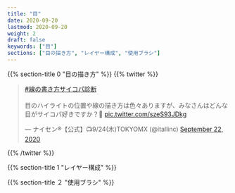 ```yaml
---
title: "目"
date: 2020-09-20
lastmod: 2020-09-20
weight: 2
draft: false
keywords: ["目"]
sections: ["目の描き方", "レイヤー構成", "使用ブラシ"]
---
```


{{% section-title 0 "目の描き方" %}}
{{% twitter %}}
<!-- https://twitter.com/itallinc/status/1308355812717338624 -->
<blockquote class="twitter-tweet"><p lang="ja" dir="ltr"><a href="https://twitter.com/hashtag/%E7%B7%9A%E3%81%AE%E6%9B%B8%E3%81%8D%E6%96%B9%E3%82%B5%E3%82%A4%E3%82%B3%E3%83%91%E8%A8%BA%E6%96%AD?src=hash&amp;ref_src=twsrc%5Etfw">#線の書き方サイコパ診断</a><br><br>目のハイライトの位置や線の描き方は色々ありますが、みなさんはどんな目がサイコパ好きですか？🤔 <a href="https://t.co/szeS93JDkg">pic.twitter.com/szeS93JDkg</a></p>&mdash; ナイセン®︎【公式】📺9/24(木)TOKYOMX (@itallinc) <a href="https://twitter.com/itallinc/status/1308355812717338624?ref_src=twsrc%5Etfw">September 22, 2020</a></blockquote>
{{% /twitter %}}


{{% section-title 1 "レイヤー構成" %}}

{{% section-title ２ "使用ブラシ" %}}